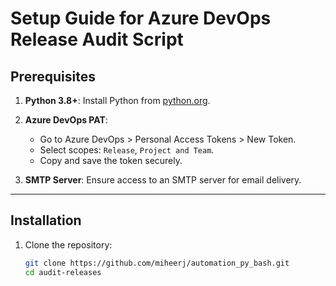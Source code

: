# Setup Guide for Azure DevOps Release Audit Script

## Prerequisites
1. **Python 3.8+**: Install Python from [python.org](https://www.python.org/).
2. **Azure DevOps PAT**:  
   - Go to Azure DevOps > Personal Access Tokens > New Token.
   - Select scopes: `Release`, `Project and Team`.
   - Copy and save the token securely.

3. **SMTP Server**: Ensure access to an SMTP server for email delivery.

---

## Installation
1. Clone the repository:
   ```bash
   git clone https://github.com/miheerj/automation_py_bash.git
   cd audit-releases
